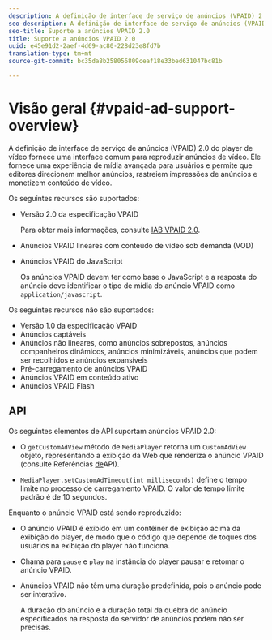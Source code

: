 ```yaml
---
description: A definição de interface de serviço de anúncios (VPAID) 2.0 do player de vídeo fornece uma interface comum para reproduzir anúncios de vídeo. Ele fornece uma experiência de mídia avançada para usuários e permite que editores direcionem melhor anúncios, rastreiem impressões de anúncios e monetizem conteúdo de vídeo.
seo-description: A definição de interface de serviço de anúncios (VPAID) 2.0 do player de vídeo fornece uma interface comum para reproduzir anúncios de vídeo. Ele fornece uma experiência de mídia avançada para usuários e permite que editores direcionem melhor anúncios, rastreiem impressões de anúncios e monetizem conteúdo de vídeo.
seo-title: Suporte a anúncios VPAID 2.0
title: Suporte a anúncios VPAID 2.0
uuid: e45e91d2-2aef-4d69-ac80-228d23e8fd7b
translation-type: tm+mt
source-git-commit: bc35da8b258056809ceaf18e33bed631047bc81b

---
```



# Visão geral {#vpaid-ad-support-overview}

A definição de interface de serviço de anúncios (VPAID) 2.0 do player de vídeo fornece uma interface comum para reproduzir anúncios de vídeo. Ele fornece uma experiência de mídia avançada para usuários e permite que editores direcionem melhor anúncios, rastreiem impressões de anúncios e monetizem conteúdo de vídeo.

Os seguintes recursos são suportados:

* Versão 2.0 da especificação VPAID

   Para obter mais informações, consulte [IAB VPAID 2.0](https://www.iab.com/wp-content/uploads/2015/06/VPAID_2_0_Final_04-10-2012.pdf).
* Anúncios VPAID lineares com conteúdo de vídeo sob demanda (VOD)
* Anúncios VPAID do JavaScript

   Os anúncios VPAID devem ter como base o JavaScript e a resposta do anúncio deve identificar o tipo de mídia do anúncio VPAID como `application/javascript`.

Os seguintes recursos não são suportados:

* Versão 1.0 da especificação VPAID
* Anúncios captáveis
* Anúncios não lineares, como anúncios sobrepostos, anúncios companheiros dinâmicos, anúncios minimizáveis, anúncios que podem ser recolhidos e anúncios expansíveis
* Pré-carregamento de anúncios VPAID
* Anúncios VPAID em conteúdo ativo
* Anúncios VPAID Flash

## API

Os seguintes elementos de API suportam anúncios VPAID 2.0:

* O `getCustomAdView` método de `MediaPlayer` retorna um `CustomAdView` objeto, representando a exibição da Web que renderiza o anúncio VPAID (consulte Referências [de](https://help.adobe.com/en_US/primetime/api/psdk/javadoc/index.html)API).

* `MediaPlayer.setCustomAdTimeout(int milliseconds)` define o tempo limite no processo de carregamento VPAID. O valor de tempo limite padrão é de 10 segundos.

Enquanto o anúncio VPAID está sendo reproduzido:

* O anúncio VPAID é exibido em um contêiner de exibição acima da exibição do player, de modo que o código que depende de toques dos usuários na exibição do player não funciona.
* Chama para `pause` e `play` na instância do player pausar e retomar o anúncio VPAID.

* Anúncios VPAID não têm uma duração predefinida, pois o anúncio pode ser interativo.

   A duração do anúncio e a duração total da quebra do anúncio especificados na resposta do servidor de anúncios podem não ser precisas.